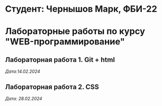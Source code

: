 # Студент: Чернышов Марк, ФБИ-22
# Лабораторные работы по курсу "WEB-программирование"
## Лабораторная работа 1. Git + html

*Дата:14.02.2024*
## Лабораторная работа 2. CSS

*Дата: 28.02.2024*
